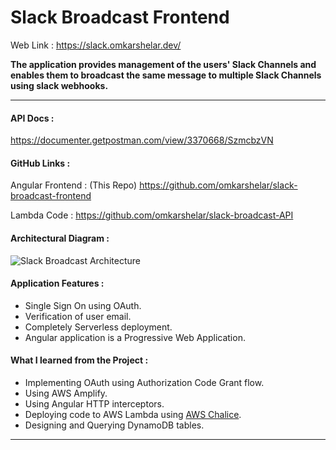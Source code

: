 # Slack Broadcast Frontend

Web Link : https://slack.omkarshelar.dev/


**The application provides management of the users' Slack Channels and enables them to broadcast the same message to multiple Slack Channels using slack webhooks.**

---

#### API Docs :
https://documenter.getpostman.com/view/3370668/SzmcbzVN

#### GitHub Links : 

Angular Frontend : (This Repo) https://github.com/omkarshelar/slack-broadcast-frontend

Lambda Code : https://github.com/omkarshelar/slack-broadcast-API

#### Architectural Diagram :

![Slack Broadcast Architecture](/docs/slack-broadcast-arch-transparent.svg "Slack Broadcast Architecture")


#### Application Features :
* Single Sign On using OAuth.
* Verification of user email.
* Completely Serverless deployment.
* Angular application is a Progressive Web Application.

#### What I learned from the Project :
* Implementing OAuth using Authorization Code Grant flow.
* Using AWS Amplify.
* Using Angular HTTP interceptors.
* Deploying code to AWS Lambda using [AWS Chalice](https://github.com/aws/chalice).
* Designing and Querying DynamoDB tables.

---